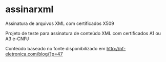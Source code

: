 # assinarxml
Assinatura de arquivos XML com certificados X509

Projeto de teste para assinatura de conteúdo XML com certificados A1 ou A3 e-CNPJ

Conteúdo baseado no fonte disponíbilizado em http://nf-eletronica.com/blog/?p=47
